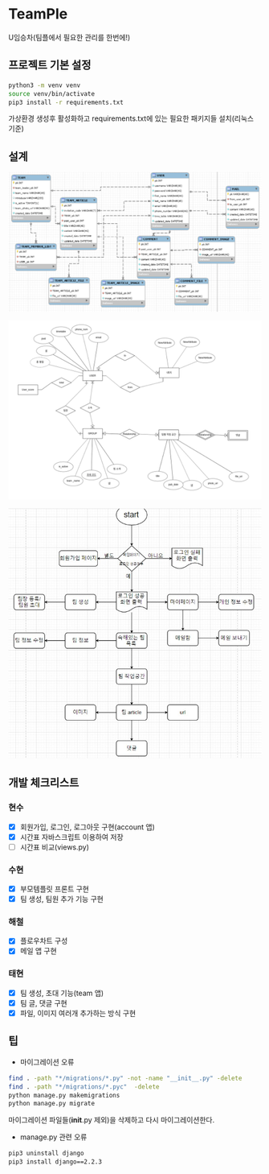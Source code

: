 # TeamPle

U임승차(팀플에서 필요한 관리를 한번에!)

## 프로젝트 기본 설정

```bash
python3 -m venv venv
source venv/bin/activate
pip3 install -r requirements.txt
```

가상환경 생성후 활성화하고 requirements.txt에 있는 필요한 패키지들 설치(리눅스 기준)

## 설계

![DB](media/readme/db.png)

![ERD](media/readme/erd.jpg)

![FlowChart](media/readme/flowchart.jpg)

## 개발 체크리스트

### 현수

- [x] 회원가입, 로그인, 로그아웃 구현(account 앱)
- [x] 시간표 자바스크립트 이용하여 저장
- [ ] 시간표 비교(views.py)

### 수현

- [x] 부모템플릿 프론트 구현
- [x] 팀 생성, 팀원 추가 기능 구현

### 해철

- [x] 플로우차트 구성
- [x] 메일 앱 구현

### 태현

- [x] 팀 생성, 초대 기능(team 앱)
- [x] 팀 글, 댓글 구현
- [x] 파일, 이미지 여러개 추가하는 방식 구현

## 팁

- 마이그레이션 오류

```bash
find . -path "*/migrations/*.py" -not -name "__init__.py" -delete
find . -path "*/migrations/*.pyc"  -delete
python manage.py makemigrations
python manage.py migrate
```

마이그레이션 파일들(__init__.py 제외)을 삭제하고 다시 마이그레이션한다.

- manage.py 관련 오류

```bash
pip3 uninstall django
pip3 install django==2.2.3
```
